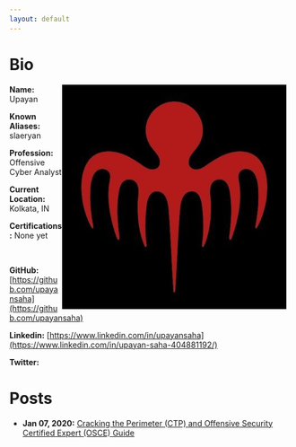 ```yaml
---
layout: default
---
```


# Bio

<img style="padding-right: 10px;" align="right" src="assets/images/logo.jpeg">

**Name:** Upayan

**Known Aliases:** slaeryan

**Profession:** Offensive Cyber Analyst

**Current Location:** Kolkata, IN

**Certifications:** None yet

<br clear="left"/>

**GitHub:** [https://github.com/upayansaha](https://github.com/upayansaha)

**Linkedin:** [https://www.linkedin.com/in/upayansaha](https://www.linkedin.com/in/upayan-saha-404881192/)

**Twitter:**

# Posts


- **Jan 07, 2020:** [Cracking the Perimeter (CTP) and Offensive Security Certified Expert (OSCE) Guide](./posts/ctp-osce-guide.html)

